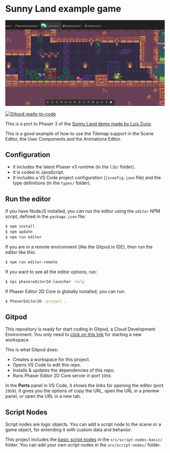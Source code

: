 # Sunny Land example game

![game snapshot](.github/sunny-land-snapshot.png)

[![Gitpod ready-to-code](https://img.shields.io/badge/Gitpod-ready--to--code-908a85?logo=gitpod)](https://gitpod.io/#https://github.com/PhaserEditor2D/starter-example-sunny-land)

This is a port to Phaser 3 of the [Sunny Land demo made by Luis Zuno](https://ansimuz.itch.io/sunny-land-pixel-game-art).

This is a good example of how to use the Tilemap support in the Scene Editor, the User Components and the Animations Editor.

## Configuration

* It includes the latest Phaser v3 runtime (in the `lib/` folder).
* It is coded in JavaScript.
* It includes a VS Code project configuration (`jsconfig.json` file) and the type definitions (in the `types/` folder).

## Run the editor

If you have NodeJS installed, you can run the editor using the `editor` NPM script, defined in the `package.json` file:

```bash
$ npm install
$ npm update
$ npm run editor
```

If you are in a remote environment (like the Gitpod.io IDE), then run the editor like this:

```bash
$ npm run editor-remote
```

If you want to see all the editor options, run:

```bash
$ npx phasereditor2d-launcher -help
```

If Phaser Editor 2D Core is globally installed, you can run:

```bash
$ PhaserEditor2D -project .
```
## Gitpod

This repository is ready for start coding in Gitpod, a Cloud Development Environment. You only need to [click on this link](https://gitpod.io/#https://github.com/PhaserEditor2D/starter-template-basic-javascript) for starting a new workspace.

This is what Gitpod does:

- Creates a workspace for this project.
- Opens VS Code to edit this repo.
- Installs & updates the dependencies of this repo.
- Runs Phaser Editor 2D Core server in port `1959`.

In the **Ports** panel in VS Code, it shows the links for opening the editor (port `1959`). It gives you the options of copy the URL, open the URL in a preview panel, or open the URL in a new tab.

## Script Nodes

Script nodes are logic objects. You can add a script node to the scene or a game object, for extending it with custom data and behavior.

This project includes the [basic script nodes](https://github.com/PhaserEditor2D/script-nodes-basic-js) in the `src/script-nodes-basic/` folder. You can add your own script nodes in the `src/script-nodes/` folder.